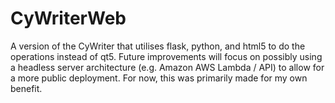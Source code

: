 # CyWriterWeb

A version of the CyWriter that utilises flask, python, and html5 to do the operations instead of qt5.  Future improvements
will focus on possibly using a headless server architecture (e.g. Amazon AWS Lambda / API) to allow for a more public
deployment.  For now, this was primarily made for my own benefit.
